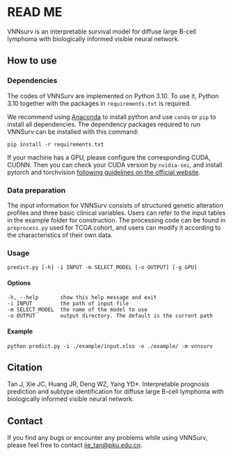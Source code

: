# READ ME
VNNsurv is an interpretable survival model for diffuse large B-cell lymphoma with biologically informed visible neural network. 

## How to use


### Dependencies

The codes of VNNSurv are implemented on Python 3.10. To use it, Python 3.10 together with the packages in `requirements.txt` is required.


We recommend using [Anaconda](https://www.anaconda.com/) to install python and use `conda` or `pip` to install all dependencies. The dependency packages required to run VNNSurv can be installed with this command:

	pip install -r requirements.txt

	
If your machine has a GPU, please configure the corresponding CUDA, CUDNN. Then you can check your CUDA version by `nvidia-smi`, and install pytorch and torchvision [following guidelines on the official website](https://pytorch.org/).



### Data preparation

The input information for VNNSurv consists of structured genetic alteration profiles and three basic clinical variables. Users can refer to the input tables in the example folder for construction. The processing code can be found in `preprocess.py` used for TCGA cohort, and users can modify it according to the characteristics of their own data.


### Usage

	predict.py [-h] -i INPUT -m SELECT_MODEL [-o OUTPUT] [-g GPU]


#### Options

	-h, --help       show this help message and exit
	-i INPUT         the path of input file
	-m SELECT_MODEL  the name of the model to use
	-o OUTPUT        output directory. The default is the current path

#### Example


	python predict.py -i ./example/input.xlsx -o ./example/ -m vnnsurv
	


## Citation
Tan J, Xie JC, Huang JR, Deng WZ, Yang YD*. Interpretable prognosis prediction and subtype identification for diffuse large B-cell lymphoma with biologically informed visible neural network.

## Contact
If you find any bugs or encounter any problems while using VNNSurv, please feel free to contact <jie_tan@pku.edu.cn>.


